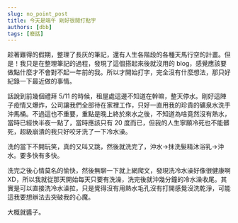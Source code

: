 ```yaml
---
slug: no_point_post
title: 今天是端午 剛好很閒打點字
authors: [dbb]
tags: [廢話]
---
```


趁著難得的假期，整理了長灰的筆記，還有人生各階段的各種天馬行空的計畫。但是！我只是在整理筆記的過程，發現了這個搭起來後就沒用的 blog，感覺應該要做點什麼才不會對不起一年前的我。所以才開始打字，完全沒有什麼想法，那只好紀錄一下最近做的事情。

<!--truncate-->

話說到前幾個禮拜 5/11 的時候，租屋處這邊不知道在幹嘛，整天停水。剛好這陣子疫情又爆炸，公司讓我們全部待在家裡工作，只好一直用我的珍貴的礦泉水洗手沖馬桶。不過這也不重要，重點是晚上終於來水之後，不知道為啥竟然沒有熱水，當時已經快半夜一點了，當時應該只有 20 度而已，但我的人生寧願冷死也不能髒死，超級崩潰的我只好咬牙洗了一下冷水澡。

洗的當下不開玩笑，真的又叫又跳，然後就洗完了，沖水->抹洗髮精沐浴乳->沖水。要多快有多快。

洗完之後心情莫名的愉快，然後無聊一下就上網爬文，發現洗冷水澡好像很健康啊 XD，所以我就從那天開始每天只要有洗澡，洗完後就沖幾分鐘的冷水澡收尾。其實是可以直接洗冷水澡拉，只是覺得沒有用熱水毛孔沒有打開感覺沒洗乾淨，可能這我要想辦法去突破我的心魔。

大概就醬子。
